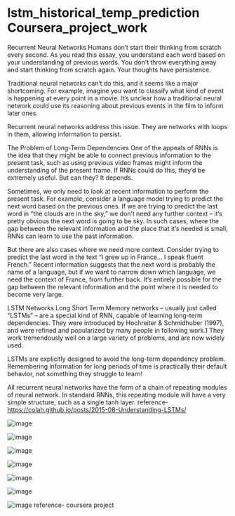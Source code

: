 # lstm_historical_temp_prediction Coursera_project_work

Recurrent Neural Networks
Humans don’t start their thinking from scratch every second. As you read this essay, you understand each word based on your understanding of previous words. You don’t throw everything away and start thinking from scratch again. Your thoughts have persistence.

Traditional neural networks can’t do this, and it seems like a major shortcoming. For example, imagine you want to classify what kind of event is happening at every point in a movie. It’s unclear how a traditional neural network could use its reasoning about previous events in the film to inform later ones.

Recurrent neural networks address this issue. They are networks with loops in them, allowing information to persist.

The Problem of Long-Term Dependencies
One of the appeals of RNNs is the idea that they might be able to connect previous information to the present task, such as using previous video frames might inform the understanding of the present frame. If RNNs could do this, they’d be extremely useful. But can they? It depends.

Sometimes, we only need to look at recent information to perform the present task. For example, consider a language model trying to predict the next word based on the previous ones. If we are trying to predict the last word in “the clouds are in the sky,” we don’t need any further context – it’s pretty obvious the next word is going to be sky. In such cases, where the gap between the relevant information and the place that it’s needed is small, RNNs can learn to use the past information.

But there are also cases where we need more context. Consider trying to predict the last word in the text “I grew up in France… I speak fluent French.” Recent information suggests that the next word is probably the name of a language, but if we want to narrow down which language, we need the context of France, from further back. It’s entirely possible for the gap between the relevant information and the point where it is needed to become very large.

LSTM Networks
Long Short Term Memory networks – usually just called “LSTMs” – are a special kind of RNN, capable of learning long-term dependencies. They were introduced by Hochreiter & Schmidhuber (1997), and were refined and popularized by many people in following work.1 They work tremendously well on a large variety of problems, and are now widely used.

LSTMs are explicitly designed to avoid the long-term dependency problem. Remembering information for long periods of time is practically their default behavior, not something they struggle to learn!

All recurrent neural networks have the form of a chain of repeating modules of neural network. In standard RNNs, this repeating module will have a very simple structure, such as a single tanh layer.
reference- https://colah.github.io/posts/2015-08-Understanding-LSTMs/





![image](https://user-images.githubusercontent.com/70902291/123842688-b0a10e00-d92e-11eb-8e44-62d01fa08a78.png)


![image](https://user-images.githubusercontent.com/70902291/123842781-ca425580-d92e-11eb-864e-fa1a14012f99.png)

![image](https://user-images.githubusercontent.com/70902291/123842816-d4fcea80-d92e-11eb-898e-9f649fa254ed.png)

![image](https://user-images.githubusercontent.com/70902291/123842836-da5a3500-d92e-11eb-884b-5c3a1e7fd394.png)

![image](https://user-images.githubusercontent.com/70902291/123842865-e0501600-d92e-11eb-9e08-4fdf70012d0e.png)

![image](https://user-images.githubusercontent.com/70902291/123842894-e5ad6080-d92e-11eb-80c3-0c485188c201.png)

![image](https://user-images.githubusercontent.com/70902291/123842949-f52ca980-d92e-11eb-922e-44514350e32a.png)
reference- coursera project
